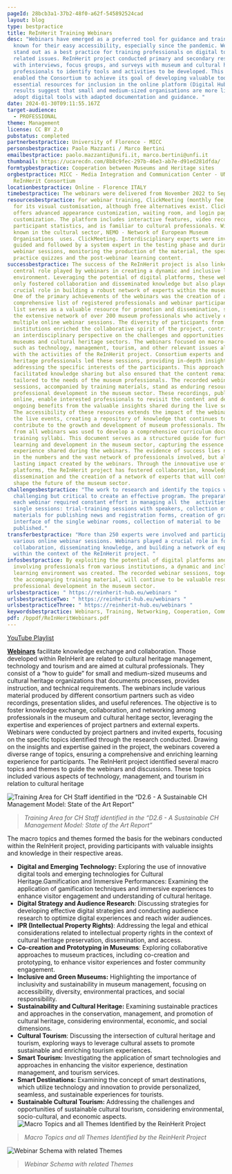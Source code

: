 ```yaml
---
pageId: 28bcb3a1-37b2-48f0-a62f-545892524cad
layout: blog
type: bestpractice
title: ReInHerit Training Webinars
desc: "Webinars have emerged as a preferred tool for guidance and training, well
  known for their easy accessibility, especially since the pandemic. Webinars
  stand out as a best practice for training professionals on digital tools and
  related issues. ReInHerit project conducted primary and secondary research
  with interviews, focus groups, and surveys with museum and cultural heritage
  professionals to identify tools and activities to be developed. This approach
  enabled the Consortium to achieve its goal of developing valuable tools and
  essential resources for inclusion in the online platform (Digital Hub). The
  results suggest that small and medium-sized organisations are more likely to
  adopt digital tools with adapted documentation and guidance. "
date: 2024-01-30T09:11:55.167Z
target-audience:
  - PROFESSIONAL
theme: Management
license: CC BY 2.0
pubstatus: completed
partnerbestpractice: University of Florence - MICC
personsbestpractice: Paolo Mazzanti / Marco Bertini
emailbestpractice: paolo.mazzanti@unifi.it, marco.bertini@unfi.it
thumbnail: https://ucarecdn.com/8b8c9fec-297b-46e3-ab7e-d91ed281dfda/
formtypbestpractice: Cooperation between Museums and Heritage sites
orgbestpractice: MICC - Media Integration and Communication Center - UNIFI /
  ReInHerit Consortium
locationbestpractice: Online - Florence ITALY
timebestpractice: The webinars were delivered from November 2022 to September 2023.
resourcesbestpractice: For webinar training, ClickMeeting (monthly fee) was used
  for its visual customisation, although free alternatives exist. ClickMeeting
  offers advanced appearance customization, waiting room, and login page
  customization. The platform includes interactive features, video recording,
  participant statistics, and is familiar to cultural professionals. Widely
  known in the cultural sector, NEMO - Network of European Museum
  Organisations  uses. ClickMeeting. Interdisciplinary experts were involved,
  guided and followed by a system expert in the testing phase and during the
  webinar sessions, monitoring the production of the material, the speakers'
  practice quizzes and the post-webinar learning content.
successbestpractice: The success of the ReInHerit project is also linked to the
  central role played by webinars in creating a dynamic and inclusive learning
  environment. Leveraging the potential of digital platforms, these webinars not
  only fostered collaboration and disseminated knowledge but also played a
  crucial role in building a robust network of experts within the museum sector.
  One of the primary achievements of the webinars was the creation of a
  comprehensive list of registered professionals and webinar participants. This
  list serves as a valuable resource for promotion and dissemination, showcasing
  the extensive network of over 200 museum professionals who actively engaged in
  multiple online webinar sessions. The diversity of participants from different
  institutions enriched the collaborative spirit of the project, contributing to
  an interdisciplinary perspective on the challenges and opportunities of the
  museums and cultural heritage sectors. The webinars focused on macro-topics
  such as technology, management, tourism, and other relevant issues aligned
  with the activities of the ReInHerit project. Consortium experts and cultural
  heritage professionals led these sessions, providing in-depth insights and
  addressing the specific interests of the participants. This approach not only
  facilitated knowledge sharing but also ensured that the content remained
  tailored to the needs of the museum professionals. The recorded webinar
  sessions, accompanied by training materials, stand as enduring resources for
  professional development in the museum sector. These recordings, published
  online, enable interested professionals to revisit the content and derive
  ongoing benefits from the valuable insights shared during the live sessions.
  The accessibility of these resources extends the impact of the webinars beyond
  the live events, creating a repository of knowledge that continues to
  contribute to the growth and development of museum professionals. The material
  from all webinars was used to develop a comprehensive curriculum document and
  training syllabi. This document serves as a structured guide for further
  learning and development in the museum sector, capturing the essence of the
  experience shared during the webinars. The evidence of success lies not only
  in the numbers and the vast network of professionals involved, but also in the
  lasting impact created by the webinars. Through the innovative use of digital
  platforms, the ReInHerit project has fostered collaboration, knowledge
  dissemination and the creation of a network of experts that will continue to
  shape the future of the museum sector.
challengesbestpractice: "The work to research and identify the topics was
  challenging but critical to create an effective program. The preparation of
  each webinar required constant effort in managing all the  activities of the
  single sessions: trial-training sessions with speakers, collection of
  materials for publishing news and registration forms, creation of graphical
  interface of the single webinar rooms, collection of material to be
  published."
transferbestpractice: "More than 250 experts were involved and participated in
  various online webinar sessions. Webinars played a crucial role in fostering
  collaboration, disseminating knowledge, and building a network of experts
  within the context of the ReInHerit project. "
infosbestpractice: By exploiting the potential of digital platforms and
  involving professionals from various institutions, a dynamic and inclusive
  learning environment was created. The recorded webinar sessions, together with
  the accompanying training material, will continue to be valuable resources for
  professional development in the museum sector.
urlsbestpractice: " https://reinherit-hub.eu/webinars "
urlsbestpracticeTwo: " https://reinherit-hub.eu/webinars "
urlsbestpracticeThree: " https://reinherit-hub.eu/webinars "
keywordsbestpractice: Webinars, Training, Networking, Cooperation, Communication, Management
pdf: /bppdf/ReInHeritWebinars.pdf
---
```

[YouTube Playlist](https://www.youtube.com/playlist?list=PLUekJ7cIDbhwnv43Tb6Kaoj0jrLfmLUP5)

**[Webinars](https://reinherit-hub.eu/webinars)** facilitate knowledge exchange and collaboration. Those developed within ReInHerit are related to cultural heritage management, technology and tourism and are aimed at cultural professionals.  They consist of a “how to guide” for small and medium-sized museums and cultural heritage organizations that documents processes, provides instruction, and technical requirements.  The webinars include various material produced by different consortium partners such as video recordings, presentation slides, and useful references. The objective is to foster knowledge exchange, collaboration, and networking among professionals in the museum and cultural heritage sector, leveraging the expertise and experiences of project partners and external experts. Webinars were conducted by project partners and invited experts, focusing on the specific topics identified through the research conducted. Drawing on the insights and expertise gained in the project, the webinars covered a diverse range of topics, ensuring a comprehensive and enriching learning experience for participants.  The ReInHerit project identified several macro topics and themes to guide the webinars and discussions. These topics included various aspects of technology, management, and tourism in relation to cultural heritage

![Training Area for CH Staff identified in the “D2.6 - A Sustainable CH Management Model: State of the Art Report”](https://ucarecdn.com/1d3841bd-1bab-4079-bbca-3432d310b91d/-/preview/ "Training Area for CH Staff identified in the “D2.6 - A Sustainable CH Management Model: State of the Art Report”")

> *Training Area for CH Staff identified in the “D2.6 - A Sustainable CH Management Model: State of the Art Report”* 

The macro topics and themes formed the basis for the webinars conducted within the ReInHerit project, providing participants with valuable insights and knowledge in their respective areas.

* **Digital and Emerging Technology:** Exploring the use of innovative digital tools and emerging technologies for Cultural Heritage.Gamification and Immersive Performances: Examining the application of gamification techniques and immersive experiences to enhance visitor engagement and understanding of cultural heritage.
* **Digital Strategy and Audience Research**: Discussing strategies for developing effective digital strategies and conducting audience research to optimize digital experiences and reach wider audiences.
* **IPR (Intellectual Property Rights)**: Addressing the legal and ethical considerations related to intellectual property rights in the context of cultural heritage preservation, dissemination, and access.
* **Co-creation and Prototyping in Museums**: Exploring collaborative approaches to museum practices, including co-creation and prototyping, to enhance visitor experiences and foster community engagement.
* **Inclusive and Green Museums:** Highlighting the importance of inclusivity and sustainability in museum management, focusing on accessibility, diversity, environmental practices, and social responsibility.
* **Sustainability and Cultural Heritage:** Examining sustainable practices and approaches in the conservation, management, and promotion of cultural heritage, considering environmental, economic, and social dimensions.
* **Cultural Tourism**: Discussing the intersection of cultural heritage and tourism, exploring ways to leverage cultural assets to promote sustainable and enriching tourism experiences.
* **Smart Tourism:** Investigating the application of smart technologies and approaches in enhancing the visitor experience, destination management, and tourism services.
* **Smart Destinations:** Examining the concept of smart destinations, which utilize technology and innovation to provide personalized, seamless, and sustainable experiences for tourists.
* **Sustainable Cultural Tourism:** Addressing the challenges and opportunities of sustainable cultural tourism, considering environmental, socio-cultural, and economic aspects.
  ![Macro Topics and all Themes Identified by the ReinHerit Project](https://ucarecdn.com/1215b200-31d2-479a-a354-9188599c52c2/ "Macro Topics and all Themes Identified by the ReinHerit Project")

> *Macro Topics and all Themes Identified by the ReinHerit Project*

![Webinar Schema with related Themes](https://ucarecdn.com/61f2d017-eaa7-4c18-8870-f10544ef9c40/ "Webinar Schema with related Themes")

> *Webinar Schema with related Themes*